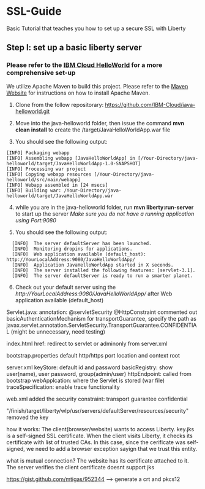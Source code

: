 # SSL-Guide
Basic Tutorial that teaches you how to set up a secure SSL with Liberty

## Step I: set up a basic liberty server

### Please refer to the [IBM Cloud HelloWorld](https://github.com/IBM-Cloud/java-helloworld) for a more comprehensive set-up 

We utilize Apache Maven to build this project. Please refer to the [Maven Website](http://maven.apache.org/) for instructions on how to install Apache Maven.

1. Clone from the follow repositorary: https://github.com/IBM-Cloud/java-helloworld.git

2. Move into the java-helloworld folder, then issue the command **mvn clean install** to create the /target/JavaHelloWorldApp.war file

3. You should see the following output: 
```
[INFO] Packaging webapp
[INFO] Assembling webapp [JavaHelloWorldApp] in [/Your-Directory/java-helloworld/target/JavaHelloWorldApp-1.0-SNAPSHOT]
[INFO] Processing war project
[INFO] Copying webapp resources [/Your-Directory/java-helloworld/src/main/webapp]
[INFO] Webapp assembled in [24 msecs]
[INFO] Building war: /Your-Directory/java-helloworld/target/JavaHelloWorldApp.war
```
4. while you are in the java-helloworld folder, run **mvn liberty:run-server** to start up the server
  *Make sure you do not have a running application using Port:9080* 
  
5. You should see the following output:
```
  [INFO]  The server defaultServer has been launched.
  [INFO]  Monitoring dropins for applications.
  [INFO]  Web application available (default_host): http://YourLocalAddress:9080/JavaHelloWorldApp/
  [INFO]  Application JavaHelloWorldApp started in X seconds.
  [INFO]  The server installed the following features: [servlet-3.1].
  [INFO]  The server defaultServer is ready to run a smarter planet.
```
6. Check out your default server using the *http://YourLocalAddress:9080/JavaHelloWorldApp/* after Web application available (default_host)






Servlet.java: 
  annotation: @servletSecurity @HttpConstraint 
  commented out basicAuthenticationMechanism
  for transportGuarantee, specify the path as javax.servlet.annotation.ServletSecurity.TransportGuarantee.CONFIDENTIAL
    (might be unnecessary, need testing)
  
index.html
  href: redirect to servlet or adminonly from server.xml
  
bootstrap.properties
  default http/https port location and context root
  
server.xml
  keyStore: default id and password
  basicRegistry: show user(name), user password, group(admin/user)
  httpEndpoint: called from bootstrap
  webApplcation: where the Servlet is stored (war file)
  traceSpecification: enable trace functionality
  
web.xml
  added the security constraint: transport guarantee confidential 

"/finish/target/liberty/wlp/usr/servers/defaultServer/resources/security"
  removed the key 
  
how it works:
  The client(browser/website) wants to access Liberty. key.jks is a self-signed SSL certificate. When the client visits Liberty, it checks its certificate with list of trusted CAs. In this case, since the cerificate was self-signed, we need to add a browser exception sayign that we trust this entity. 
  
what is mutual connection? 
  The website has its certificate attached to it. The server verifies the client certificate
  doesnt support jks 
  
  https://gist.github.com/mtigas/952344 --> generate a crt and pkcs12 
  
  
  
